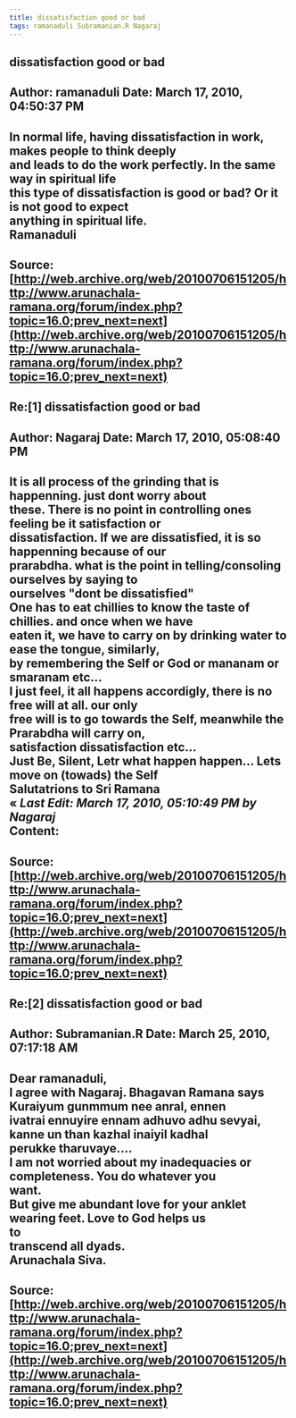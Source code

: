 ```yaml
--- 
title: dissatisfaction good or bad   
tags: ramanaduli Subramanian.R Nagaraj  
---  
```

## dissatisfaction good or bad  
Author: ramanaduli          Date: March 17, 2010, 04:50:37 PM  
---  
In normal life, having dissatisfaction in work, makes people to think deeply  
and leads to do the work perfectly. In the same way in spiritual life   
this type of dissatisfaction is good or bad? Or it is not good to expect  
anything in spiritual life.   
Ramanaduli
 ---  
Source:[http://web.archive.org/web/20100706151205/http://www.arunachala-ramana.org/forum/index.php?topic=16.0;prev_next=next](http://web.archive.org/web/20100706151205/http://www.arunachala-ramana.org/forum/index.php?topic=16.0;prev_next=next)   
---  

## Re:[1] dissatisfaction good or bad  
Author: Nagaraj             Date: March 17, 2010, 05:08:40 PM  
---  
It is all process of the grinding that is happenning. just dont worry about  
these. There is no point in controlling ones feeling be it satisfaction or  
dissatisfaction. If we are dissatisfied, it is so happenning because of our  
prarabdha. what is the point in telling/consoling ourselves by saying to  
ourselves "dont be dissatisfied"   
One has to eat chillies to know the taste of chillies. and once when we have  
eaten it, we have to carry on by drinking water to ease the tongue, similarly,  
by remembering the Self or God or mananam or smaranam etc...   
I just feel, it all happens accordigly, there is no free will at all. our only  
free will is to go towards the Self, meanwhile the Prarabdha will carry on,  
satisfaction dissatisfaction etc...   
Just Be, Silent, Letr what happen happen... Lets move on (towads) the Self   
Salutatrions to Sri Ramana   
« _Last Edit: March 17, 2010, 05:10:49 PM by Nagaraj_  
Content:
 ---  
Source:[http://web.archive.org/web/20100706151205/http://www.arunachala-ramana.org/forum/index.php?topic=16.0;prev_next=next](http://web.archive.org/web/20100706151205/http://www.arunachala-ramana.org/forum/index.php?topic=16.0;prev_next=next)   
---  

## Re:[2] dissatisfaction good or bad  
Author: Subramanian.R       Date: March 25, 2010, 07:17:18 AM  
---  
Dear ramanaduli,   
I agree with Nagaraj. Bhagavan Ramana says Kuraiyum gunmmum nee anral, ennen   
ivatrai ennuyire ennam adhuvo adhu sevyai, kanne un than kazhal inaiyil kadhal   
perukke tharuvaye....   
I am not worried about my inadequacies or completeness. You do whatever you  
want.   
But give me abundant love for your anklet wearing feet. Love to God helps us  
to   
transcend all dyads.   
Arunachala Siva.
 ---  
Source:[http://web.archive.org/web/20100706151205/http://www.arunachala-ramana.org/forum/index.php?topic=16.0;prev_next=next](http://web.archive.org/web/20100706151205/http://www.arunachala-ramana.org/forum/index.php?topic=16.0;prev_next=next)   
---  

